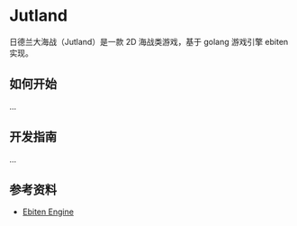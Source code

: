 # Jutland

日德兰大海战（Jutland）是一款 2D 海战类游戏，基于 golang 游戏引擎 ebiten 实现。

## 如何开始

...

## 开发指南

...

## 参考资料

- [Ebiten Engine](https://ebitengine.org/)